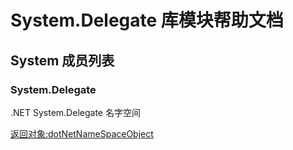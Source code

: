 # System.Delegate 库模块帮助文档

<a id="System"></a>
## System 成员列表


<a id="System.Delegate"></a>
### System.Delegate 
 .NET System.Delegate 名字空间  
  
[返回对象:dotNetNameSpaceObject](https://www.aardio.com/zh-cn/doc/library-reference/dotNet/appDomain.html#dotNetNameSpaceObject)
